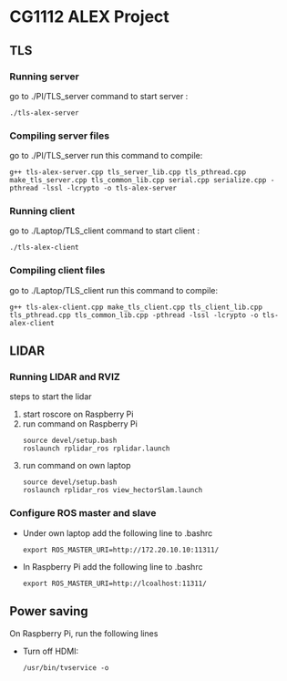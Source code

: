 # CG1112 ALEX Project

## TLS

### Running server
go to ./PI/TLS_server
command to start server :
```
./tls-alex-server
```

### Compiling server files
go to ./PI/TLS_server
run this command to compile:
```
g++ tls-alex-server.cpp tls_server_lib.cpp tls_pthread.cpp make_tls_server.cpp tls_common_lib.cpp serial.cpp serialize.cpp -pthread -lssl -lcrypto -o tls-alex-server

```

### Running client
go to ./Laptop/TLS_client
command to start client :
```
./tls-alex-client
```

### Compiling client files
go to ./Laptop/TLS_client
run this command to compile:
```
g++ tls-alex-client.cpp make_tls_client.cpp tls_client_lib.cpp tls_pthread.cpp tls_common_lib.cpp -pthread -lssl -lcrypto -o tls-alex-client

```

## LIDAR

### Running LIDAR and RVIZ

steps to start the lidar
1. start roscore on Raspberry Pi
2. run command on Raspberry Pi
   ```
   source devel/setup.bash
   roslaunch rplidar_ros rplidar.launch
   ```
3. run command on own laptop
   ```
   source devel/setup.bash
   roslaunch rplidar_ros view_hectorSlam.launch
   ```

### Configure ROS master and slave

* Under own laptop
  add the following line to .bashrc
  ```
  export ROS_MASTER_URI=http://172.20.10.10:11311/
  ```
* In Raspberry Pi
  add the following line to .bashrc
  ```
  export ROS_MASTER_URI=http://lcoalhost:11311/
  ```

## Power saving

On Raspberry Pi, run the following lines
* Turn off HDMI:
   ```
   /usr/bin/tvservice -o
   ```








